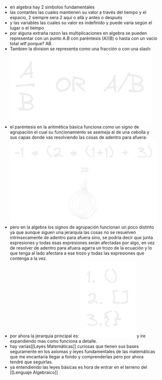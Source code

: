 - en algebra hay 2 simbolos fundamentales
- las contantes las cuales mantienen su valor a través del tiempo y el espacio, 2 siempre sera 2 aquí o allá y antes o después
- y las variables las cuales su valor es indefinido y puede varia según el lugar o el tiempo
- por alguna extraña razon las multiplicaciones en algebra se pueden representar con un punto A.B con paréntesis (A)(B) o hasta con un vacío total wtf porque? AB.
- Tambien la division se representa como una fracción o con una slash:
  ![image.png](../assets/image_1665109549079_0.png)
- el paréntesis en la aritmética básica funciona como un signo de agrupación el cual su funcionamiento se asemeja al de una cebolla y sus capas donde vas resolviendo las cosas de adentro para afuera:
  ![image.png](../assets/image_1665112307237_0.png)
- pero en la algebra los signos de agrupación funcionan un poco distinto ya que aunque siguen una jerarquía las cosas no se resuelven intrínsecamente de adentro para afuera sino, se podría decir que junta expresiones y todas esas expresiones serán afectadas por algo, en vez de resolver de adentro para afuera agarra un trozo de la ecuación y lo que tenga al lado afectara a ese trozo y todas las expresiones que contenga a la vez.
- por ahora la jerarquia principal es:
  ![image.png](../assets/image_1665166931646_0.png)
  y ire expandiendo mas como funciona a detalle.
- hay varias[[Leyes Matemáticas]] curiosas que tienen sus bases seguramente en los axiomas y leyes fundamentales de las matemáticas que me encantaría llegar a fondo y comprenderlas pero por ahora tendré que seguirlas.
- ya entendiendo las leyes básicas es hora de entrar en el terreno del [[Lenguaje Algebraico]]